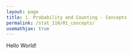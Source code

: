 ```yaml
---
layout: page
title: 1. Probability and Counting - Concepts
permalink: /stat_110/01_concepts/
usemathjax: true
---
```


Hello World!